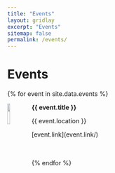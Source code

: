 ```yaml
---
title: "Events"
layout: gridlay
excerpt: "Events"
sitemap: false
permalink: /events/
---
```


# Events

{% for event in site.data.events %}
<div class="row">
<div class="col-sm-11 clearfix">
 <div class="well well-sm">
  <img src="{{ site.url }}{{ site.baseurl }}/images/teachingpic/{{ event.image }}" class="img-responsive" width="11%" style="float: left" />
  <p><b>{{ event.title }}</b></p>
  <p>{{ event.location }}</p>
  <p>[event.link](event.link/)</p><br>
<br>
 </div>
</div>
</div>
{% endfor %}


\
&nbsp;
